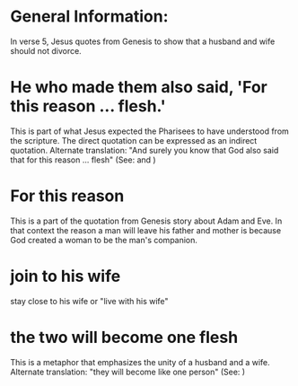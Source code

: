 
# General Information:
In verse 5, Jesus quotes from Genesis to show that a husband and wife should not divorce.

# He who made them also said, 'For this reason ... flesh.'
This is part of what Jesus expected the Pharisees to have understood from the scripture. The direct quotation can be expressed as an indirect quotation. Alternate translation: "And surely you know that God also said that for this reason ... flesh" (See:  and )

# For this reason
This is a part of the quotation from Genesis story about Adam and Eve. In that context the reason a man will leave his father and mother is because God created a woman to be the man's companion.

# join to his wife
stay close to his wife or "live with his wife"

# the two will become one flesh
This is a metaphor that emphasizes the unity of a husband and a wife. Alternate translation: "they will become like one person" (See: )